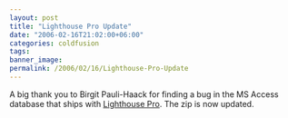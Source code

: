 ```yaml
---
layout: post
title: "Lighthouse Pro Update"
date: "2006-02-16T21:02:00+06:00"
categories: coldfusion 
tags: 
banner_image: 
permalink: /2006/02/16/Lighthouse-Pro-Update
---
```


A big thank you to Birgit Pauli-Haack for finding a bug in the MS Access database that ships with <a href="http://ray.camdenfamily.com/projects/lhp">Lighthouse Pro</a>. The zip is now updated.